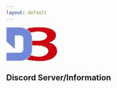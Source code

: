 ```yaml
---
layout: default
---
```


<link rel="shortcut icon" type="image/x-icon" href="Images/favicon.ico">
<img src="Images/logo.png">

## Discord Server/Information

